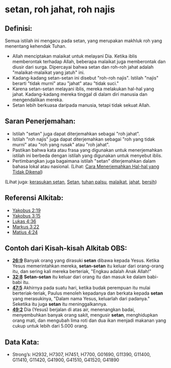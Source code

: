 # setan, roh jahat, roh najis

## Definisi:

Semua istilah ini mengacu pada setan, yang merupakan makhluk roh yang menentang kehendak Tuhan.

* Allah menciptakan malaikat untuk melayani Dia. Ketika iblis memberontak terhadap Allah, beberapa malaikat juga memberontak dan diusir dari surga. Dipercayai bahwa setan dan roh-roh jahat adalah "malaikat-malaikat yang jatuh" ini.
* Kadang-kadang setan-setan ini disebut "roh-roh najis". Istilah "najis" berarti "tidak murni" atau "jahat" atau "tidak suci."
* Karena setan-setan melayani iblis, mereka melakukan hal-hal yang jahat. Kadang-kadang mereka tinggal di dalam diri manusia dan mengendalikan mereka.
* Setan lebih berkuasa daripada manusia, tetapi tidak sekuat Allah.

## Saran Penerjemahan:

* Istilah "setan" juga dapat diterjemahkan sebagai "roh jahat".
* Istilah "roh najis" juga dapat diterjemahkan sebagai "roh yang tidak murni" atau "roh yang rusak" atau "roh jahat".
* Pastikan bahwa kata atau frasa yang digunakan untuk menerjemahkan istilah ini berbeda dengan istilah yang digunakan untuk menyebut iblis.
* Pertimbangkan juga bagaimana istilah "setan" diterjemahkan dalam bahasa lokal atau nasional. (Lihat: [Cara Menerjemahkan Hal-hal yang Tidak Dikenal](rc://en/ta/man/translate/translate-unknown))

(Lihat juga: [kerasukan setan](../kt/demonpossessed.md), [Setan](../kt/satan.md), [tuhan palsu](../kt/falsegod.md), [malaikat](../kt/angel.md), [jahat](../kt/evil.md), [bersih](../kt/clean.md))

## Referensi Alkitab:

* [Yakobus 2:19](rc://en/tn/help/jas/02/19)
* [Yakobus 3:15](rc://en/tn/help/jas/03/15)
* [Lukas 4:36](rc://en/tn/help/luk/04/36)
* [Markus 3:22](rc://en/tn/help/mrk/03/22)
* [Matius 4:24](rc://en/tn/help/mat/04/24)

## Contoh dari Kisah-kisah Alkitab OBS:

* __[26:9](rc://en/tn/help/obs/26/09)__ Banyak orang yang dirasuki __setan__ dibawa kepada Yesus. Ketika Yesus memerintahkan mereka, __setan-setan__ itu keluar dari orang-orang itu, dan sering kali mereka berteriak, "Engkau adalah Anak Allah!"
* __[32:8](rc://en/tn/help/obs/32/08)__ __Setan-setan__ itu keluar dari orang itu dan masuk ke dalam babi-babi itu.
* __[47:5](rc://en/tn/help/obs/47/05)__ Akhirnya pada suatu hari, ketika budak perempuan itu mulai berteriak-teriak, Paulus menoleh kepadanya dan berkata kepada __setan__ yang merasukinya, "Dalam nama Yesus, keluarlah dari padanya." Seketika itu juga __setan__ itu meninggalkannya.
* __[49:2](rc://en/tn/help/obs/49/02)__ Dia (Yesus) berjalan di atas air, menenangkan badai, menyembuhkan banyak orang sakit, mengusir __setan__, menghidupkan orang mati, dan mengubah lima roti dan dua ikan menjadi makanan yang cukup untuk lebih dari 5.000 orang.

## Data Kata:

* Strong’s: H2932, H7307, H7451, H7700, G01690, G11390, G11400, G11410, G11420, G41900, G41510, G41520, G41890
